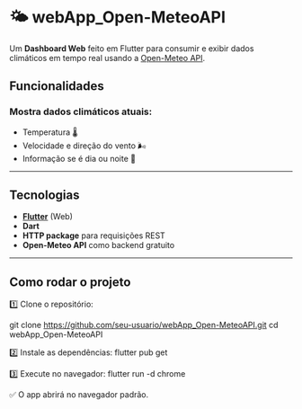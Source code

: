 # 🌤️ webApp_Open-MeteoAPI

Um **Dashboard Web** feito em Flutter para consumir e exibir dados climáticos em tempo real usando a [Open-Meteo API](https://open-meteo.com/).  

## Funcionalidades

### Mostra dados climáticos atuais:  
- Temperatura 🌡️  
- Velocidade e direção do vento 🌬️  
- Informação se é dia ou noite 🌙  

---

## Tecnologias

- **[Flutter](https://flutter.dev/)** (Web)
- **Dart**
- **HTTP package** para requisições REST
- **Open-Meteo API** como backend gratuito

---

## Como rodar o projeto

1️⃣ Clone o repositório:

git clone https://github.com/seu-usuario/webApp_Open-MeteoAPI.git
cd webApp_Open-MeteoAPI

2️⃣ Instale as dependências:
flutter pub get

3️⃣ Execute no navegador:
flutter run -d chrome

✅ O app abrirá no navegador padrão.
